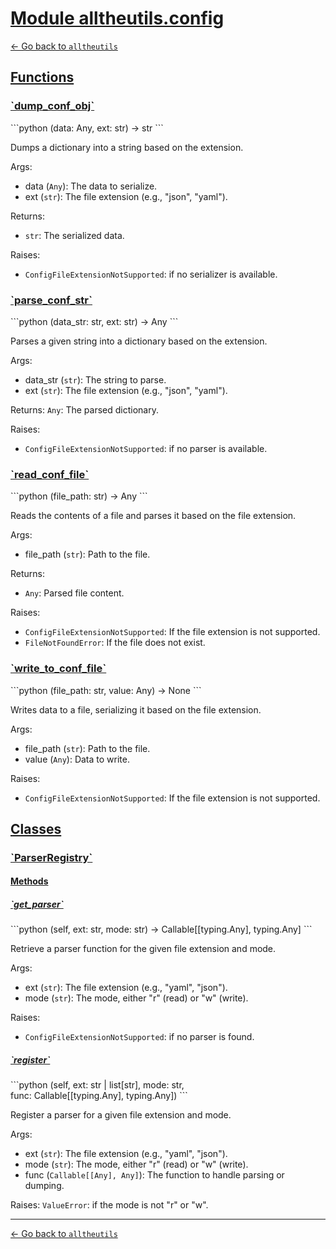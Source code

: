 # <h1 id="module-alltheutilsconfig"><a href="#module-alltheutilsconfig">Module alltheutils.config</a></h1>

[← Go back to `alltheutils`](./index.md)

<h2 id="functions"><a href="#functions">Functions</a></h2>

<h3 id="dump_conf_obj"><a href="#dump_conf_obj">`dump_conf_obj`</a></h3>
```python
(data: Any, ext: str) → str
```

Dumps a dictionary into a string based on the extension.

Args:
- data (`Any`): The data to serialize.
- ext (`str`): The file extension (e.g., "json", "yaml").

Returns:
- `str`: The serialized data.

Raises:
- `ConfigFileExtensionNotSupported`: if no serializer is available.

<h3 id="parse_conf_str"><a href="#parse_conf_str">`parse_conf_str`</a></h3>
```python
(data_str: str, ext: str) → Any
```

Parses a given string into a dictionary based on the extension.

Args:
- data_str (`str`): The string to parse.
- ext (`str`): The file extension (e.g., "json", "yaml").

Returns:
`Any`: The parsed dictionary.

Raises:
- `ConfigFileExtensionNotSupported`: if no parser is available.

<h3 id="read_conf_file"><a href="#read_conf_file">`read_conf_file`</a></h3>
```python
(file_path: str) → Any
```

Reads the contents of a file and parses it based on the file extension.

Args:
- file_path (`str`): Path to the file.

Returns:
- `Any`: Parsed file content.

Raises:
- `ConfigFileExtensionNotSupported`: If the file extension is not supported.
- `FileNotFoundError`: If the file does not exist.

<h3 id="write_to_conf_file"><a href="#write_to_conf_file">`write_to_conf_file`</a></h3>
```python
(file_path: str, value: Any) → None
```

Writes data to a file, serializing it based on the file extension.

Args:
- file_path (`str`): Path to the file.
- value (`Any`): Data to write.

Raises:
- `ConfigFileExtensionNotSupported`: If the file extension is not supported.

<h2 id="classes"><a href="#classes">Classes</a></h2>

<h3 id="parserregistry"><a href="#parserregistry">`ParserRegistry`</a></h3>

<h4 id="methods"><a href="#methods">Methods</a></h4>

<h5 id="get_parser"><a href="#get_parser">`get_parser`</a></h5>
```python
(self, ext: str, mode: str) → Callable[[typing.Any], typing.Any]
```

Retrieve a parser function for the given file extension and mode.

Args:
- ext (`str`): The file extension (e.g., "yaml", "json").
- mode (`str`): The mode, either "r" (read) or "w" (write).

Raises:
- `ConfigFileExtensionNotSupported`: if no parser is found.

<h5 id="register"><a href="#register">`register`</a></h5>
```python
(self, ext: str | list[str], mode: str, func: Callable[[typing.Any], typing.Any])
```

Register a parser for a given file extension and mode.

Args:
- ext (`str`): The file extension (e.g., "yaml", "json").
- mode (`str`): The mode, either "r" (read) or "w" (write).
- func (`Callable[[Any], Any]`): The function to handle parsing or dumping.

Raises:
`ValueError`: if the mode is not "r" or "w".

---

[← Go back to `alltheutils`](./index.md)
